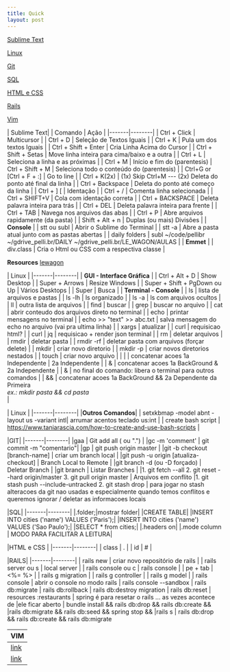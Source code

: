 ```yaml
---
title: Quick
layout: post
---
```


<a href="#ST">Sublime Text</a>

<a href="#LNX">Linux</a>

<a href="#GIT">Git</a>

<a href="#SQL">SQL</a>

<a href="#FRONT">HTML e CSS</a>

<a href="#RAILS">Rails</a>

<a href="#VIM">Vim</a>

| <a id="ST">Sublime Text</a>|
| Comando | Ação |
|-------|--------|
| Ctrl + Click | Multicursor |
| Ctrl + D | Seleção de Textos Iguais |
| Ctrl + K | Pula um dos textos Iguais |
| Ctrl + Shift + Enter | Cria Linha Acima do Cursor |
| Ctrl + Shift + Setas | Move linha inteira para cima/baixo e a outra |
| Ctrl + L | Seleciona a linha e as próximas |
| Ctrl + M | Início e fim do (parentesis)
| Ctrl + Shift + M | Seleciona todo o conteúdo do (parentesis) |
| Ctrl+G or [Ctrl + F + :] |  Go to line |
| Ctrl + K(2x) | (1x) Skip Ctrl+M --- (2x) Deleta do ponto até final da linha |
| Ctrl + Backspace | Deleta do ponto até começo da linha |
| Ctrl + ] [ | Identação |
| Ctrl + / | Comenta linha selecionada |
| Ctrl + SHIFT+V | Cola com identação correta |
| Ctrl + BACKSPACE | Deleta palavra inteira para trás |
| Ctrl + DEL | Deleta palavra inteira para frente |
| Ctrl + TAB | Navega nos arquivos das abas |
| Ctrl + P | Abre arquivos rapidamente (da pasta) |
| Shift + Alt + n | Duplas (ou mais) Divisões |
| **Console** |
| stt ou subl | Abrir o Sublime do Terminal |
| stt -a | Abre a pasta atual junto com as pastas abertas |
| daily folders |   subl ~/code/pellibr  ~/gdrive_pelli.br/DAILY ~/gdrive_pelli.br/LE_WAGON/AULAS |
| **Emmet** |
| div.class | Cria o Html ou CSS com a respectiva classe |

**Resources**
[lewagon](https://kitt.lewagon.com/knowledge/cheatsheets/sublime_shortcuts)

| <a id="LNX">Linux</a> |
|-------|--------|
| **GUI - Interface Gráfica** |
| Ctrl + Alt + D | Show Desktop |
| Super + Arrows | Resize Windows |
| Super + Shift + PgDown ou Up | Vários Desktops |
| Super | Busca |
| **Terminal - Console** |
| ls | lista de arquivos e pastas |
| ls -lh | ls organizado |
| ls -a | ls com arquivos ocultos |
| ll | outra lista de arquivos |
| find | buscar |
| grep | buscar no arquivo |
| cat | abrir conteudo dos arquivos direto no terminal |
| echo | printar mensagens no terminal |
| echo >> "text" >> abc.txt |  salva mensagem do echo no arquivo (vai pra ultima linha) |
| xargs | atualizar |
| curl |  requisicao html? |
| curl \| jq | requisicao + render json terminal |
| rm | deletar arquivos |
| rmdir |  deletar pasta |
| rmdir -rf |  deletar pasta com arquivos (forçar delete) |
| mkdir |  criar novo diretorio |
| mkdir -p |  criar novos diretorios nestados |
| touch | criar novo arquivo |
| \| | concatenar acoes 1a Independente \| 2a Independente |
| & | concatenar acoes 1a BackGround & 2a Independente |
| & | no final do comando: libera o terminal para outros comandos |
| && | concatenar acoes 1a BackGround && 2a Dependente da Primeira <br>*ex.: mkdir pasta && cd pasta*</br> |

| Linux |
|-------|--------|
|**Outros Comandos**|
| setxkbmap -model abnt -layout us -variant intl| arrumar acentos teclado us:int |
| create bash script | https://www.taniarascia.com/how-to-create-and-use-bash-scripts |

|<a id="GIT">GIT</a>|
|-------|--------|
|gaa | Git add all ( ou ".") |
|gc -m 'comment' | git commit -m "comentario"|
|gp | git push origin master |
|git -b checkout [branch-name] | criar um branch local |
|git push -u origin [atualiza-checkout] | Branch Local to Remote |
|git branch -d (ou -D forçado) | Deletar Branch |
|git branch | Listar Branches |
|1. git fetch \-\-all 2. git reset \-\-hard origin/master 3. git pull origin master | Arquivos em conflito
|1. git stash push \-\-include\-untracked 2. git stash drop | para jogar no stash alteracoes da git nao usadas e especialmente quando temos conflitos e queremos ignorar / deletar as informacoes locais

|<a id="SQL">SQL</a>|
|-------|--------|
|.folder;|mostrar folder|
|CREATE TABLE|
|INSERT INTO cities ('name') VALUES ('Paris');|
|INSERT INTO cities ('name') VALUES ('Sao Paulo');|
|SELECT * from cities;|
|.headers on|
|.mode column          | MODO PARA FACILITAR A LEITURA|

|<a id="FRONT">HTML e CSS</a> |
|-------|--------|
| class | . |
| id | # |

|<a id="RAILS">RAILS</a>|
|-------|--------|
| rails new | criar novo repositório de rails |
| rails server ou s | local server |
| rails console ou c | rails console |
| pe + tab | <%= %> |
| rails g migration |
| rails g controller |
| rails g model |
| rails console | abrir o console no modo rails
| rails console --sandbox
| rails db:migrate
| rails db:rollback
| rails db:destroy migration
| rails db:reset
| resources :restaurants
| spring é para resetar o rails ... as vezes acontece de |ele ficar aberto
|  bundle install && rails db:drop && rails db:create && |rails db:migrate && rails db:seed && spring stop && |rails s
 | rails db:drop && rails db:create && rails db:migrate

|<a id="VIM">VIM</a>|
|-----|
|[link](https://www.keycdn.com/blog/vim-commandshttps://www.keycdn.com/blog/vim-commands)|
|[link](https://www.keycdn.com/blog/vim-commands)|
